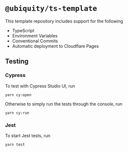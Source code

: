 # `@ubiquity/ts-template`

This template repository includes support for the following

- TypeScript
- Environment Variables
- Conventional Commits
- Automatic deployment to Cloudflare Pages

## Testing

### Cypress

To test with Cypress Studio UI, run

```shell
yarn cy:open
```

Otherwise to simply run the tests through the console, run

```shell
yarn cy:run
```

### Jest

To start Jest tests, run

```shell
yarn test
```
